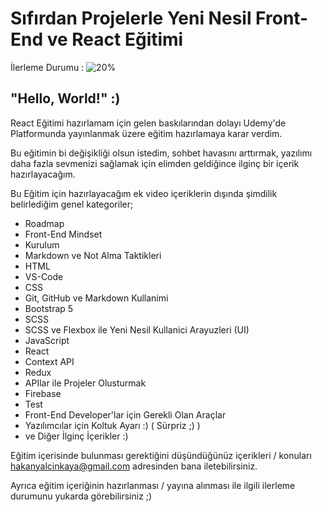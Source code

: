 # Sıfırdan Projelerle Yeni Nesil Front-End ve React Eğitimi

İlerleme Durumu : ![20%](https://progress-bar.dev/20)

## "Hello, World!" :)
React Eğitimi hazırlamam için gelen baskılarından dolayı Udemy'de Platformunda yayınlanmak üzere eğitim hazırlamaya karar verdim.

Bu eğitimin bi değişikliği olsun istedim, sohbet havasını arttırmak, yazılımı daha fazla sevmenizi sağlamak için elimden geldiğince ilginç bir içerik hazırlayacağım.

Bu Eğitim için hazırlayacağım ek video içeriklerin dışında şimdilik belirlediğim genel kategoriler;
- Roadmap
- Front-End Mindset
- Kurulum
- Markdown ve Not Alma Taktikleri
- HTML
- VS-Code
- CSS
- Git, GitHub ve Markdown Kullanimi
- Bootstrap 5
- SCSS
- SCSS ve Flexbox ile Yeni Nesil Kullanici Arayuzleri (UI)
- JavaScript
- React
- Context API
- Redux
- APIlar ile Projeler Olusturmak
- Firebase
- Test
- Front-End Developer'lar için Gerekli Olan Araçlar
- Yazılımcılar için Koltuk Ayarı :) ( Sürpriz  ;) )
- ve Diğer İlginç İçerikler :)

Eğitim içerisinde bulunması gerektiğini düşündüğünüz içerikleri / konuları [hakanyalcinkaya@gmail.com](hakanyalcinkaya@gmail.com) adresinden bana iletebilirsiniz.

Ayrıca eğitim içeriğinin hazırlanması / yayına alınması ile ilgili ilerleme durumunu yukarda görebilirsiniz ;)

